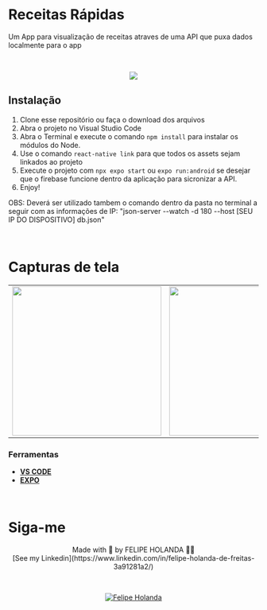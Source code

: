 # Receitas Rápidas
Um App para visualização de receitas atraves de uma API que puxa dados localmente para o app

<br>

<p align="center">
<img src="http://img.shields.io/static/v1?label=STATUS&message=%20FINALIZADO&color=green&style=for-the-badge"/>
</p>

## Instalação
1. Clone esse repositório ou faça o download dos arquivos
2. Abra o projeto no Visual Studio Code
3. Abra o Terminal e execute o comando `npm install` para instalar os módulos do Node.
4. Use o comando `react-native link` para que todos os assets sejam linkados ao projeto
5. Execute o projeto com `npx expo start` ou `expo run:android` se desejar que o firebase funcione dentro da aplicação para sicronizar a API.
6. Enjoy!

OBS: Deverá ser utilizado tambem o comando dentro da pasta no terminal a seguir com as informações de IP: "json-server --watch -d 180 --host [SEU IP DO DISPOSITIVO] db.json"

<br>


<h1>Capturas de tela</h1>

<table>
 <tr>
    <td><img width="300" src="./src/img/01.PNG" ></td>
    <td><img width="300" src="./src/img/02.png" ></td>
    <td><img width="300" src="./src/img/03.PNG" ></td>
    <td><img width="300" src="./src/img/04.png" ></td>
  </tr>
</table>

### Ferramentas

  - [**VS CODE**](https://code.visualstudio.com/)
  - [**EXPO**](https://getbootstrap.com/)


<br>

<h1>Siga-me</h1>
  <p align="center">Made with 💜 by FELIPE HOLANDA 👋🏻 <br>[See my Linkedin](https://www.linkedin.com/in/felipe-holanda-de-freitas-3a91281a2/)</p>
  
<br>

<p align="center">
   <a href="https://www.linkedin.com/in/felipe-holanda-de-freitas-3a91281a2/">
      <img alt="Felipe Holanda" src="https://img.shields.io/badge/-Felipe Holanda-blue?style=flat&logo=Linkedin&logoColor=bluee" />
   </a>
</p>
